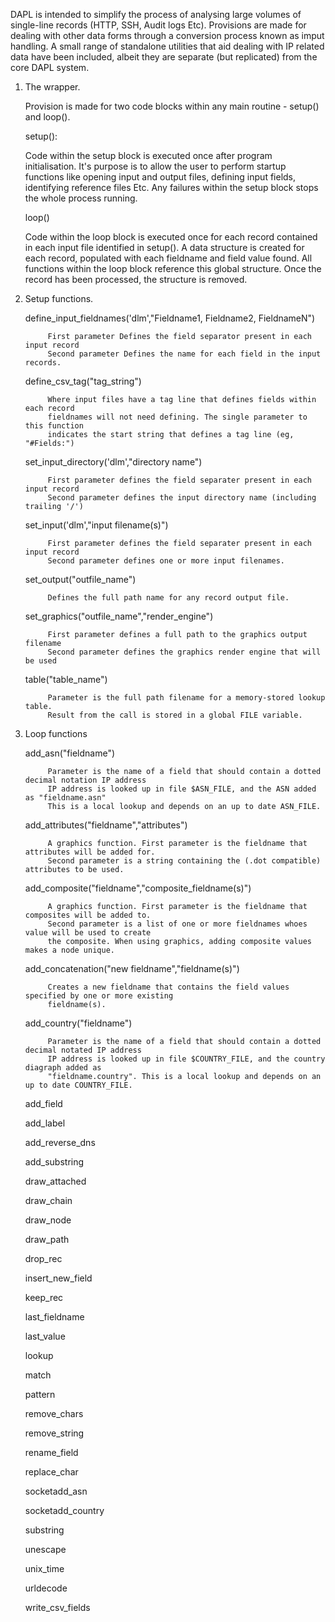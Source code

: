 DAPL is intended to simplify the process of analysing large volumes of single-line records (HTTP, 
SSH, Audit logs Etc). Provisions are made for dealing with other data forms through a conversion 
process known as imput handling. A small range of standalone utilities that aid dealing with IP 
related data have been included, albeit they are separate (but replicated) from the core DAPL system.

1. The wrapper.

      Provision is made for two code blocks within any main routine - setup() and loop(). 
  
      setup():
    
      Code within the setup block is executed once after program initialisation. It's purpose 
      is to allow the user to perform startup functions like opening input and output files, 
      defining input fields, identifying reference files Etc. Any failures within the setup 
      block stops the whole process running.
      
      loop()
  
      Code within the loop block is executed once for each record contained in each input file
      identified in setup(). A data structure is created for each record, populated with each 
      fieldname and field value found. All functions within the loop block reference this global
      structure. Once the record has been processed, the structure is removed.
      
2. Setup functions.

      define_input_fieldnames('dlm',"Fieldname1, Fieldname2, FieldnameN")
      
            First parameter Defines the field separator present in each input record
            Second parameter Defines the name for each field in the input records.
 
      define_csv_tag("tag_string")
      
            Where input files have a tag line that defines fields within each record
            fieldnames will not need defining. The single parameter to this function
            indicates the start string that defines a tag line (eg, "#Fields:")
            
      set_input_directory('dlm',"directory name")

            First parameter defines the field separater present in each input record
            Second parameter defines the input directory name (including trailing '/')

      set_input('dlm',"input filename(s)")

            First parameter defines the field separater present in each input record
            Second parameter defines one or more input filenames.

      set_output("outfile_name")
      
            Defines the full path name for any record output file.

      set_graphics("outfile_name","render_engine")
      
            First parameter defines a full path to the graphics output filename
            Second parameter defines the graphics render engine that will be used

      table("table_name")
      
            Parameter is the full path filename for a memory-stored lookup table.
            Result from the call is stored in a global FILE variable.

3. Loop functions

      add_asn("fieldname")
      
            Parameter is the name of a field that should contain a dotted decimal notation IP address
            IP address is looked up in file $ASN_FILE, and the ASN added as "fieldname.asn"
            This is a local lookup and depends on an up to date ASN_FILE.
      
      add_attributes("fieldname","attributes")
      
            A graphics function. First parameter is the fieldname that attributes will be added for.
            Second parameter is a string containing the (.dot compatible) attributes to be used.
      
      add_composite("fieldname","composite_fieldname(s)")
      
            A graphics function. First parameter is the fieldname that composites will be added to.
            Second parameter is a list of one or more fieldnames whoes value will be used to create 
            the composite. When using graphics, adding composite values makes a node unique. 
      
      add_concatenation("new fieldname","fieldname(s)")
      
            Creates a new fieldname that contains the field values specified by one or more existing
            fieldname(s). 
      
      add_country("fieldname")
      
            Parameter is the name of a field that should contain a dotted decimal notated IP address
            IP address is looked up in file $COUNTRY_FILE, and the country diagraph added as 
            "fieldname.country". This is a local lookup and depends on an up to date COUNTRY_FILE.
      
      add_field
      
      add_label
      
      add_reverse_dns
      
      add_substring
      
      draw_attached
      
      draw_chain
      
      draw_node
      
      draw_path
      
      drop_rec
      
      insert_new_field
      
      keep_rec
      
      last_fieldname
      
      last_value
      
      lookup
      
      match
      
      pattern
      
      remove_chars
      
      remove_string
      
      rename_field
      
      replace_char
      
      socketadd_asn
      
      socketadd_country
      
      substring
      
      unescape
      
      unix_time
      
      urldecode
      
      write_csv_fields
